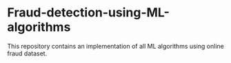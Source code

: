 # Fraud-detection-using-ML-algorithms
This repository contains an implementation of all ML algorithms using online fraud dataset. 
